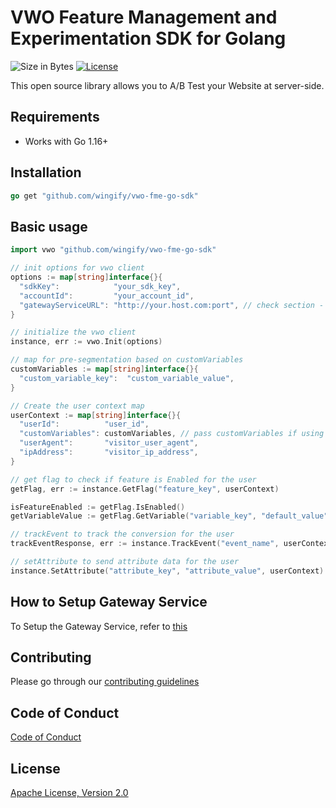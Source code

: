 # VWO Feature Management and Experimentation SDK for Golang

![Size in Bytes](https://img.shields.io/github/languages/code-size/wingify/vwo-fme-go-sdk)
[![License](https://img.shields.io/badge/License-Apache%202.0-blue.svg)](http://www.apache.org/licenses/LICENSE-2.0)

This open source library allows you to A/B Test your Website at server-side.

## Requirements

- Works with Go 1.16+

## Installation

```go
go get "github.com/wingify/vwo-fme-go-sdk"
```

## Basic usage

```go
import vwo "github.com/wingify/vwo-fme-go-sdk"

// init options for vwo client
options := map[string]interface{}{
  "sdkKey":            "your_sdk_key",
  "accountId":         "your_account_id",
  "gatewayServiceURL": "http://your.host.com:port", // check section - How to Setup Gateway Service - for more details
}

// initialize the vwo client
instance, err := vwo.Init(options)

// map for pre-segmentation based on customVariables
customVariables := map[string]interface{}{
  "custom_variable_key":  "custom_variable_value",
}

// Create the user context map
userContext := map[string]interface{}{
  "userId":          "user_id",
  "customVariables": customVariables, // pass customVariables if using customVariables pre-segmentation
  "userAgent":       "visitor_user_agent",
  "ipAddress":       "visitor_ip_address",
}

// get flag to check if feature is Enabled for the user
getFlag, err := instance.GetFlag("feature_key", userContext)

isFeatureEnabled := getFlag.IsEnabled()
getVariableValue := getFlag.GetVariable("variable_key", "default_value")

// trackEvent to track the conversion for the user
trackEventResponse, err := instance.TrackEvent("event_name", userContext, nil)

// setAttribute to send attribute data for the user
instance.SetAttribute("attribute_key", "attribute_value", userContext)

```

## How to Setup Gateway Service
To Setup the Gateway Service, refer to [this](https://hub.docker.com/r/wingifysoftware/vwo-fme-gateway-service)


## Contributing

Please go through our [contributing guidelines](CONTRIBUTING.md)

## Code of Conduct

[Code of Conduct](CODE_OF_CONDUCT.md)

## License

[Apache License, Version 2.0](LICENSE)

